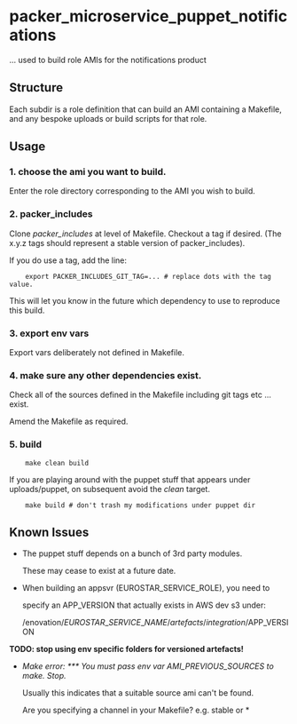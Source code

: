 # packer\_microservice\_puppet\_notifications

... used to build role AMIs for the notifications product

## Structure

Each subdir is a role definition that can build an AMI
containing a Makefile, and any bespoke uploads or build
scripts for that role.

## Usage

### 1. choose the ami you want to build.
Enter the role directory corresponding to the AMI you wish to build.

### 2. packer\_includes
Clone _packer\_includes_ at level of Makefile. Checkout a tag if desired.
(The x.y.z tags should represent a stable version of packer_includes).

If you do use a tag, add the line:

        export PACKER_INCLUDES_GIT_TAG=... # replace dots with the tag value.

This will let you know in the future which dependency to use to reproduce
this build.

### 3. export env vars

Export vars deliberately not defined in Makefile.

### 4. make sure any other dependencies exist.

Check all of the sources defined in the Makefile
including git tags etc ... exist.

Amend the Makefile as required.

### 5. build

        make clean build

If you are playing around with the puppet stuff that
appears under uploads/puppet, on subsequent avoid the _clean_ target.

        make build # don't trash my modifications under puppet dir

## Known Issues

* The puppet stuff depends on a bunch of 3rd party modules.
  
  These may cease to exist at a future date. 

* When building an appsvr (EUROSTAR\_SERVICE\_ROLE), you need to

  specify an APP\_VERSION that actually exists in AWS dev s3 under:

  /enovation/$EUROSTAR\_SERVICE\_NAME/artefacts/integration/$APP_VERSION

**TODO: stop using env specific folders for versioned artefacts!**

* _Make error: \*\*\* You must pass env var AMI_PREVIOUS\_SOURCES to make.  Stop._

  Usually this indicates that a suitable source ami can't be found.

  Are you specifying a channel in your Makefile? e.g. stable or \*

